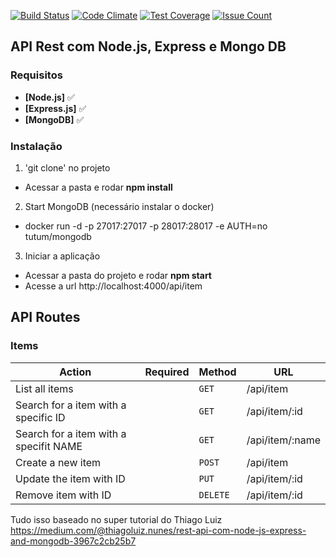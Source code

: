 [![Build Status](https://travis-ci.org//isagiongo/api-itens-node.svg?branch=master)](https://travis-ci.org//isagiongo/api-itens-node)
[![Code Climate](https://codeclimate.com/github//isagiongo/api-itens-node/badges/gpa.svg)](https://codeclimate.com/github//isagiongo/api-itens-node)
[![Test Coverage](https://codeclimate.com/github//isagiongo/api-itens-node/badges/coverage.svg)](https://codeclimate.com/repos/5e075c47919541014d002f9a/settings/test_reporter)
[![Issue Count](https://codeclimate.com/github//isagiongo/api-itens-node/badges/issue_count.svg)](https://codeclimate.com/github//isagiongo/api-itens-node/issues)

## API Rest com Node.js, Express e Mongo DB ##

### Requisitos ###

* **[Node.js]** :white_check_mark:
* **[Express.js]** :white_check_mark:
* **[MongoDB]** :white_check_mark:

### Instalação ###

1. 'git clone' no projeto
  - Acessar a pasta e rodar **npm install**

2. Start MongoDB (necessário instalar o docker)
  - docker run -d -p 27017:27017 -p 28017:28017 -e AUTH=no tutum/mongodb

3. Iniciar a aplicação
  - Acessar a pasta do projeto e rodar **npm start**
  - Acesse a url http://localhost:4000/api/item
  

  ## API Routes ##

### Items ###
|   Action                                  | Required          | Method    | URL
| ------------------------------------------|-------------------|-----------|-----------------------------------------------------
|   List all items                        |                   |  `GET`   | /api/item
|   Search for a item with a specific ID  |                   |  `GET`    | /api/item/:id
|   Search for a item with a specifit NAME |                  |  `GET`    | /api/item/:name
|   Create a new item                     |                   |  `POST`   | /api/item
|   Update the item with ID               |                   |  `PUT`   | /api/item/:id
|   Remove item with ID                   |                   |  `DELETE`   | /api/item/:id


Tudo isso baseado no super tutorial do Thiago Luiz
https://medium.com/@thiagoluiz.nunes/rest-api-com-node-js-express-and-mongodb-3967c2cb25b7
